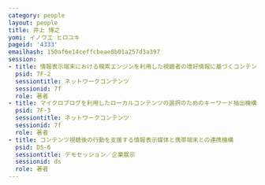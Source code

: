 ```yaml
---
category: people
layout: people
title: 井上 博之
yomi: イノウエ ヒロユキ
pageid: '4333'
emailhash: 150af6e14ceffcbeae8b01a257d3a397
session:
- title: 情報表示端末における検索エンジンを利用した視聴者の嗜好情報に基づくコンテンツ選択手法の提案
  psid: 7F-2
  sessiontitle: ネットワークコンテンツ
  sessionid: 7f
  role: 著者
- title: マイクロブログを利用したローカルコンテンツの選択のためのキーワード抽出機構
  psid: 7F-3
  sessiontitle: ネットワークコンテンツ
  sessionid: 7f
  role: 著者
- title: コンテンツ視聴後の行動を支援する情報表示媒体と携帯端末との連携機構
  psid: DS-6
  sessiontitle: デモセッション／企業展示
  sessionid: ds
  role: 著者
---
```

